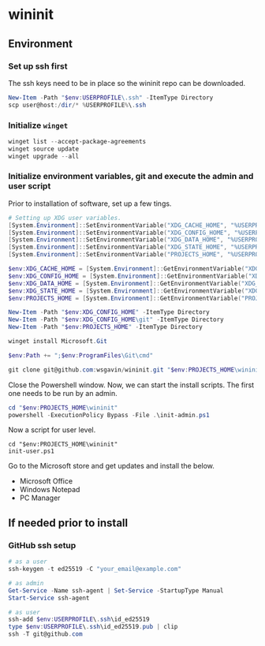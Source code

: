 # wininit

## Environment

### Set up ssh first

The ssh keys need to be in place so the wininit repo can be downloaded.

```powershell
New-Item -Path "$env:USERPROFILE\.ssh" -ItemType Directory
scp user@host:/dir/* %USERPROFILE%\.ssh
```

### Initialize `winget`

```powershell
winget list --accept-package-agreements
winget source update
winget upgrade --all
```

### Initialize environment variables, git and execute the admin and user script

Prior to installation of software, set up a few tings.

```powershell
# Setting up XDG user variables.
[System.Environment]::SetEnvironmentVariable("XDG_CACHE_HOME", "%USERPROFILE%\.cache", "User")
[System.Environment]::SetEnvironmentVariable("XDG_CONFIG_HOME", "%USERPROFILE%\.config", "User")
[System.Environment]::SetEnvironmentVariable("XDG_DATA_HOME", "%USERPROFILE%\.local\share", "User")
[System.Environment]::SetEnvironmentVariable("XDG_STATE_HOME", "%USERPROFILE%\.local\state", "User")
[System.Environment]::SetEnvironmentVariable("PROJECTS_HOME", "%USERPROFILE%\.projects", "User")

$env:XDG_CACHE_HOME = [System.Environment]::GetEnvironmentVariable("XDG_CACHE_HOME", "User")
$env:XDG_CONFIG_HOME = [System.Environment]::GetEnvironmentVariable("XDG_CONFIG_HOME", "User")
$env:XDG_DATA_HOME = [System.Environment]::GetEnvironmentVariable("XDG_DATA_HOME", "User")
$env:XDG_STATE_HOME = [System.Environment]::GetEnvironmentVariable("XDG_STATE_HOME", "User")
$env:PROJECTS_HOME = [System.Environment]::GetEnvironmentVariable("PROJECTS_HOME", "User")

New-Item -Path "$env:XDG_CONFIG_HOME" -ItemType Directory
New-Item -Path "$env:XDG_CONFIG_HOME\git" -ItemType Directory
New-Item -Path "$env:PROJECTS_HOME" -ItemType Directory

winget install Microsoft.Git

$env:Path += ";$env:ProgramFiles\Git\cmd"

git clone git@github.com:wsgavin/wininit.git "$env:PROJECTS_HOME\wininit"
```

Close the Powershell window. Now, we can start the install scripts. The first one needs to be run by an admin.

```powershell
cd "$env:PROJECTS_HOME\wininit"
powershell -ExecutionPolicy Bypass -File .\init-admin.ps1
```

Now a script for user level.

```pwsh
cd "$env:PROJECTS_HOME\wininit"
init-user.ps1
```

Go to the Microsoft store and get updates and install the below.

- Microsoft Office
- Windows Notepad
- PC Manager

## If needed prior to install

### GitHub ssh setup

```powershell
# as a user
ssh-keygen -t ed25519 -C "your_email@example.com"

# as admin
Get-Service -Name ssh-agent | Set-Service -StartupType Manual
Start-Service ssh-agent

# as user
ssh-add $env:USERPROFILE\.ssh\id_ed25519
type $env:USERPROFILE\.ssh\id_ed25519.pub | clip
ssh -T git@github.com
```
